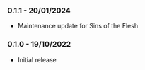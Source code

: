 ### 0.1.1 - 20/01/2024

* Maintenance update for Sins of the Flesh

### 0.1.0 - 19/10/2022

* Initial release